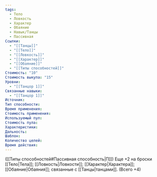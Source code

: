 ```yaml
---
tags:
  - Тело
  - Ловкость
  - Характер
  - Обаяние
  - Навык/Танцы
  - Пассивная
Ссылки:
  - "[[Танцы]]"
  - "[[Тело]]"
  - "[[Ловкость]]"
  - "[[Характер]]"
  - "[[Обаяние]]"
  - "[[Типы способностей]]"
Стоимость: "10"
Стоимость выкупа: "15"
Уровни:
  - "[[Танцор 1]]"
Связанные навыки:
  - "[[Танцор 1]]"
Источник:
Тип способности:
Время применения:
Стоимость применения:
Используемый пул:
Стоимость пула:
Характеристики:
Дальность:
Шаблон:
Количество целей:
Время действия:
---
```

([[Типы способностей#Пассивная способность|П]]) Еще +2 на броски [[Тело|Тела]]; [[Ловкость|Ловкости]]; [[Характер|Характера]]; [[Обаяние|Обаяния]]; связанные с [[Танцы|танцами]]. (Всего +4)